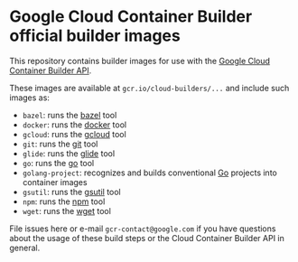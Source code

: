 # Google Cloud Container Builder official builder images

This repository contains builder images for use with the [Google Cloud Container
Builder API](https://cloud.google.com/container-builder/docs/).

These images are available at `gcr.io/cloud-builders/...` and include such
images as:

*   `bazel`: runs the [bazel](https://bazel.io) tool
*   `docker`: runs the [docker](https://docker.com) tool
*   `gcloud`: runs the [gcloud](https://cloud.google.com/sdk/gcloud/) tool
*   `git`: runs the [git](https://git-scm.com/) tool
*   `glide`: runs the [glide](https://glide.sh/) tool
*   `go`: runs the [go](https://golang.org/cmd/go) tool
*   `golang-project`: recognizes and builds conventional
    [Go](https://golang.org) projects into container images
*   `gsutil`: runs the [gsutil](https://cloud.google.com/storage/docs/gsutil)
    tool
*   `npm`: runs the [npm](https://docs.npmjs.com/) tool
*   `wget`: runs the [wget](https://www.gnu.org/software/wget/) tool

File issues here or e-mail `gcr-contact@google.com` if you have questions about
the usage of these build steps or the Cloud Container Builder API in general.
